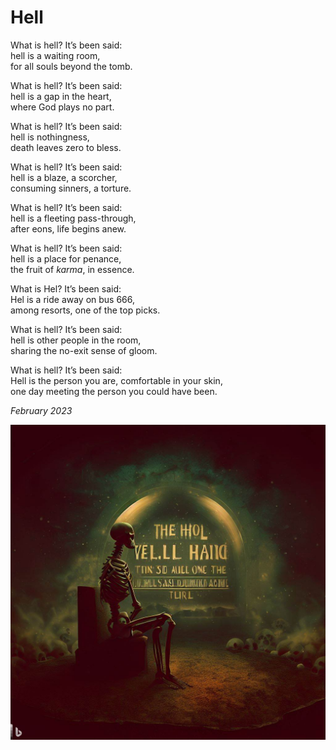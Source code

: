# Hell

What is hell? It’s been said:  
hell is a waiting room,  
for all souls beyond the tomb.  

What is hell? It’s been said:  
hell is a gap in the heart,  
where God plays no part.   

What is hell? It’s been said:  
hell is nothingness,  
death leaves zero to bless.   

What is hell? It’s been said:  
hell is a blaze, a scorcher,  
consuming sinners, a torture.   

What is hell? It’s been said:  
hell is a fleeting pass-through,  
after eons, life begins anew.   

What is hell? It’s been said:  
hell is a place for penance,  
the fruit of _karma_, in essence.  

What is Hel? It’s been said:  
Hel is a ride away on bus 666,  
among resorts, one of the top picks.  

What is hell? It’s been said:  
hell is other people in the room,   
sharing the no-exit sense of gloom.  

What is hell? It’s been said:  
Hell is the person you are, comfortable in your skin,  
one day meeting the person you could have been.  

_February 2023_

![Hell as a waiting room.](assets/images/hell2.jpeg)

